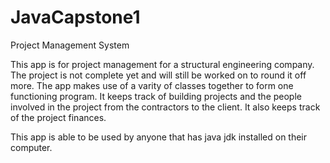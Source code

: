 # JavaCapstone1
Project Management System

This app is for project management for a structural engineering company. The project is not complete yet and will still be worked on to round it off more.
The app makes use of a varity of classes together to form one functioning program. It keeps track of building projects and the people involved in the project
from the contractors to the client. It also keeps track of the project finances. 

This app is able to be used by anyone that has java jdk installed on their computer. 
